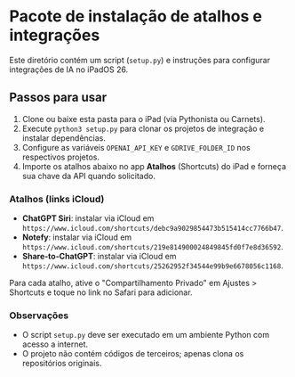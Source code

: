 # Pacote de instalação de atalhos e integrações

Este diretório contém um script (`setup.py`) e instruções para configurar integrações de IA no iPadOS 26.

## Passos para usar

1. Clone ou baixe esta pasta para o iPad (via Pythonista ou Carnets).
2. Execute `python3 setup.py` para clonar os projetos de integração e instalar dependências.
3. Configure as variáveis `OPENAI_API_KEY` e `GDRIVE_FOLDER_ID` nos respectivos projetos.
4. Importe os atalhos abaixo no app **Atalhos** (Shortcuts) do iPad e forneça sua chave da API quando solicitado.

### Atalhos (links iCloud)

- **ChatGPT Siri**: instalar via iCloud em `https://www.icloud.com/shortcuts/debc9a9029854473b515414cc7766b47`.
- **Notefy**: instalar via iCloud em `https://www.icloud.com/shortcuts/219e814900024849845fd0f7e8d36592`.
- **Share‑to‑ChatGPT**: instalar via iCloud em `https://www.icloud.com/shortcuts/25262952f34544e99b9e6678056c1168`.

Para cada atalho, ative o "Compartilhamento Privado" em Ajustes > Shortcuts e toque no link no Safari para adicionar.

### Observações

- O script `setup.py` deve ser executado em um ambiente Python com acesso a internet.
- O projeto não contém códigos de terceiros; apenas clona os repositórios originais.